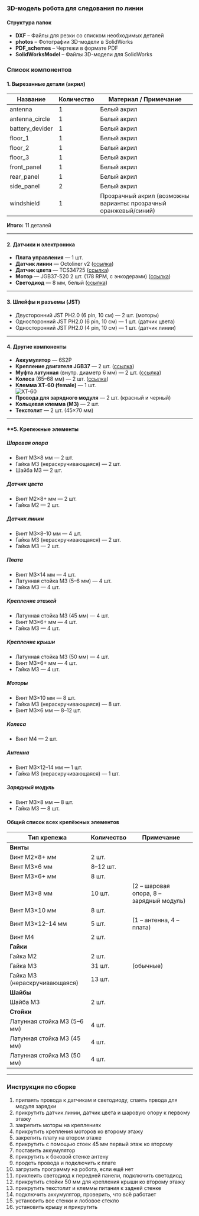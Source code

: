 ### **3D-модель робота для следования по линии**

#### **Структура папок**

- **DXF** – Файлы для резки со списком необходимых деталей
- **photos** – Фотографии 3D-модели в SolidWorks
- **PDF_schemes** – Чертежи в формате PDF
- **SolidWorksModel** – Файлы 3D-модели для SolidWorks

### **Список компонентов**  

#### **1. Вырезанные детали (акрил)**  
| Название          | Количество | Материал / Примечание             |  
|-------------------|------------|-----------------------------------|  
| antenna           | 1          | Белый акрил                       |  
| antenna_circle    | 1          | Белый акрил                       |  
| battery_devider   | 1          | Белый акрил                       |  
| floor_1           | 1          | Белый акрил                       |  
| floor_2           | 1          | Белый акрил                       |  
| floor_3           | 1          | Белый акрил                       |  
| front_panel       | 1          | Белый акрил                       |  
| rear_panel        | 1          | Белый акрил                       |  
| side_panel        | 2          | Белый акрил                       |  
| windshield        | 1          | Прозрачный акрил (возможны варианты: прозрачный оранжевый/синий) |  

**Итого:** 11 деталей  

---  

#### **2. Датчики и электроника**  
- **Плата управления** — 1 шт.  
- **Датчик линии** — Octoliner v2 ([ссылка](https://amperka.ru/product/zelo-follow-line-sensor))  
- **Датчик цвета** — TCS34725 ([ссылка](https://shop.robotclass.ru/item/2310))  
- **Мотор** — JGB37-520 2 шт. (178 RPM, с энкодерами) ([ссылка](https://shop.robotclass.ru/item/2080))  
- **Светодиод** — 8 мм, белый ([ссылка](https://shop.robotclass.ru/item/2103))  

---  

#### **3. Шлейфы и разъемы (JST)**  
- Двусторонний JST PH2.0 (6 pin, 10 см) — 2 шт. (моторы)  
- Односторонний JST PH2.0 (6 pin, 10 см) — 1 шт. (датчик цвета)  
- Односторонний JST PH2.0 (4 pin, 10 см) — 1 шт. (датчик линии)  

---  

#### **4. Другие компоненты**  
- **Аккумулятор** — 6S2P  
- **Крепление двигателя JGB37** — 2 шт. ([ссылка](https://shop.robotclass.ru/item/313))  
- **Муфта латунная** (внутр. диаметр 6 мм) — 2 шт. ([ссылка](https://shop.robotclass.ru/item/806))  
- **Колеса** (65–68 мм) — 2 шт. ([ссылка](https://shop.robotclass.ru/item/1172))  
- **Клемма XT-60 (female)** — 1 шт.  
  ![XT-60](https://cdn.xmi.ee/1928-superlarge_default/xt-60-razem-male-female-60a.jpg)  
- **Провода для зарядного модуля** — 2 шт. (красный и черный)  
- **Кольцевая клемма (M3)** — 2 шт.  
- **Текстолит** — 2 шт. (45×70 мм)  

---  

#### **5. Крепежные элементы

##### **Шаровая опора**  
- Винт M3×8 мм — 2 шт.  
- Гайка M3 (нераскручивающаяся) — 2 шт.  
- Шайба M3 — 2 шт.  
##### **Датчик цвета**  
- Винт M2×8+ мм — 2 шт.  
- Гайка M2 — 2 шт.  
##### **Датчик линии**  
- Винт M3×8–10 мм — 4 шт.  
- Гайка M3 (нераскручивающаяся) — 2 шт.  
- Гайка M3 — 2 шт.  
##### **Плата** 
- Винт M3×14 мм — 4 шт.  
- Латунная стойка M3 (5–6 мм) — 4 шт.  
- Гайка M3 — 4 шт.  
##### **Крепление этажей**  
- Латунная стойка M3 (45 мм) — 4 шт.  
- Винт M3×6+ мм — 4 шт.  
- Гайка M3 — 4 шт.  
##### **Крепление крыши**  
- Латунная стойка M3 (50 мм) — 4 шт.  
- Винт M3×6+ мм — 4 шт.  
- Гайка M3 — 4 шт.  
##### **Моторы**  
- Винт M3×10 мм — 8 шт.  
- Гайка M3 (нераскручивающаяся) — 8 шт.  
- Винт M3×6 мм — 8–12 шт.  
##### **Колеса**  
- Винт M4 — 2 шт.  
##### **Антенна**  
- Винт M3×12–14 мм — 1 шт.  
- Гайка M3 (нераскручивающаяся) — 1 шт.  
##### **Зарядный модуль**  
- Винт M3×8 мм — 8 шт.  
- Гайка M3 — 8 шт.  

#### **Общий список всех крепёжных элементов**  

| **Тип крепежа**               | **Количество** | **Примечание**                |
|-------------------------------|--------------|------------------------------|
| **Винты**                     |              |                              |
| Винт M2×8+ мм                | 2 шт.        |                              |
| Винт M3×6 мм                 | 8–12 шт.     |                              |
| Винт M3×6+ мм                | 8 шт.        |                              |
| Винт M3×8 мм                 | 10 шт.       | (2 – шаровая опора, 8 – зарядный модуль) |
| Винт M3×10 мм                | 8 шт.        |                              |
| Винт M3×12–14 мм             | 5 шт.        | (1 – антенна, 4 – плата)     |
| Винт M4                      | 2 шт.        |                              |
| **Гайки**                     |              |                              |
| Гайка M2                     | 2 шт.        |                              |
| Гайка M3                     | 31 шт.       | (обычные)                    |
| Гайка M3 (нераскручивающаяся)| 13 шт.       |                              |
| **Шайбы**                     |              |                              |
| Шайба M3                     | 2 шт.        |                              |
| **Стойки**                    |              |                              |
| Латунная стойка M3 (5–6 мм)  | 4 шт.        |                              |
| Латунная стойка M3 (45 мм)   | 4 шт.        |                              |
| Латунная стойка M3 (50 мм)   | 4 шт.        |                              |


---  

### **Инструкция по сборке**  
1. припаять провода к датчикам и светодиоду, спаять првода для модуля зарядки
2. прикрутить датчик линии, датчик цвета и шаровую опору к первому этажу
3. закрепить моторы на креплениях
4. прикрутить крепления моторов ко второму этажу
5. закрепить плату на втором этаже
6. прикрутить с помощью стоек 45 мм первый этаж ко второму
7. поставить аккумулятор
8. прикрутить к боковой стенке антену
9. продеть провода и подключить к плате
10. загрузить программу на робота, если ещё нет
11. приклеить светодиод к передней панели, подключить светодиод
12. прикрутить стойки 50 мм для крепления крыши ко второму этажу
13. прикрутить текстолит и клеммы питания к задней стенке
14. подключить аккумулятор, проверить, что всё работает
15. установить все стенки и лобовое стекло
16. установить крышу и прикрутить